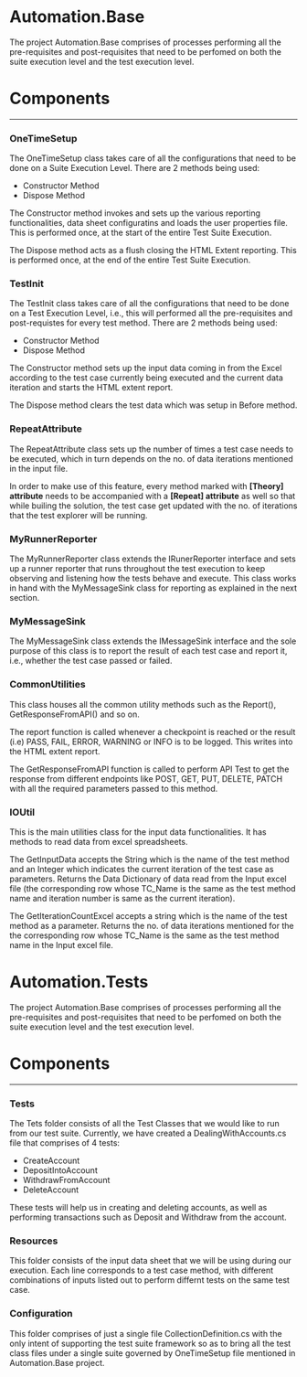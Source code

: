 # Automation.Base
The project Automation.Base comprises of processes performing all the pre-requisites and post-requisites that need to be perfomed on both the suite execution level and the test execution level.

# Components
---

### OneTimeSetup

The OneTimeSetup class takes care of all the configurations that need to be done on a Suite Execution Level. There are 2 methods being used:

- Constructor Method
- Dispose Method

The Constructor method invokes and sets up the various reporting functionalities, data sheet configuratins and loads the user properties file. This is performed once, at the start of the entire Test Suite Execution.

The Dispose method acts as a flush closing the HTML Extent reporting. This is performed once, at the end of the entire Test Suite Execution.

### TestInit

The TestInit class takes care of all the configurations that need to be done on a Test Execution Level, i.e., this will performed all the pre-requisites and post-requistes for every test method. There are 2 methods being used:

- Constructor Method
- Dispose Method

The Constructor method sets up the input data coming in from the Excel according to the test case currently being executed and the current data iteration and starts the HTML extent report.

The Dispose method clears the test data which was setup in Before method.

### RepeatAttribute

The RepeatAttribute class sets up the number of times a test case needs to be executed, which in turn depends on the no. of data iterations mentioned in the input file.

In order to make use of this feature, every method marked with **[Theory] attribute** needs to be accompanied with a **[Repeat] attribute** as well so that while builing the solution, the test case get updated with the no. of iterations that the test explorer will be running.

### MyRunnerReporter

The MyRunnerReporter class extends the IRunerReporter interface and sets up a runner reporter that runs throughout the test execution to keep observing and listening how the tests behave and execute. This class works in hand with the MyMessageSink class for reporting as explained in the next section.

### MyMessageSink

The MyMessageSink class extends the IMessageSink interface and the sole purpose of this class is to report the result of each test case and report it, i.e., whether the test case passed or failed.

### CommonUtilities

This class houses all the common utility methods such as the Report(), GetResponseFromAPI() and so on.

The report function is called whenever a checkpoint is reached or the result (i.e) PASS, FAIL, ERROR, WARNING or INFO is to be logged. This writes into the HTML extent report.

The GetResponseFromAPI function is called to perform API Test to get the response from different endpoints like POST, GET, PUT, DELETE, PATCH with all the required parameters passed to this method.

### IOUtil

This is the main utilities class for the input data functionalities. It has methods to read data from excel spreadsheets.

The GetInputData accepts the String which is the name of the test method and an Integer which indicates the current iteration of the test case as parameters. Returns the Data Dictionary of data read from the Input excel file (the corresponding row whose TC_Name is the same as the test method name and iteration number is same as the current iteration).

The GetIterationCountExcel accepts a string which is the name of the test method as a parameter. Returns the no. of data iterations mentioned for the the corresponding row whose TC_Name is the same as the test method name in the Input excel file.


# Automation.Tests
The project Automation.Base comprises of processes performing all the pre-requisites and post-requisites that need to be perfomed on both the suite execution level and the test execution level.

# Components
---

### Tests

The Tets folder consists of all the Test Classes that we would like to run from our test suite. Currently, we have created a DealingWithAccounts.cs file that comprises of 4 tests:

- CreateAccount
- DepositIntoAccount
- WithdrawFromAccount
- DeleteAccount

These tests will help us in creating and deleting accounts, as well as performing transactions such as Deposit and Withdraw from the account.

### Resources

This folder consists of the input data sheet that we will be using during our execution. Each line corresponds to a test case method, with different combinations of inputs listed out to perform differnt tests on the same test case.

### Configuration

This folder comprises of just a single file CollectionDefinition.cs with the only intent of supporting the test suite framework so as to bring all the test class files under a single suite governed by OneTimeSetup file mentioned in Automation.Base project.
